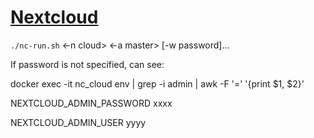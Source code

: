 # [Nextcloud](https://hub.docker.com/_/nextcloud)

`./nc-run.sh` <-n cloud>  <-a  master> [-w password]...

If password is not specified, can see:

docker exec -it nc_cloud env | grep -i admin | awk -F '=' '{print $1, $2}' 

NEXTCLOUD_ADMIN_PASSWORD xxxx

NEXTCLOUD_ADMIN_USER yyyy
